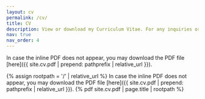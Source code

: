 ```yaml
---
layout: cv
permalink: /cv/
title: CV
description: View or download my Curriculum Vitae. For any inquiries or questions please do not hesitate to contact me.
nav: true
nav_order: 4
---
```


In case the inline PDF does not appear, you may download the PDF file [here]({{ site.cv.pdf | prepend: pathprefix | relative_url }}).

{% assign rootpath = '/' | relative_url %}
In case the inline PDF does not appear, you may download the PDF file [here]({{ site.cv.pdf | prepend: pathprefix | relative_url }}).
{% pdf site.cv.pdf | page.title | rootpath %}
